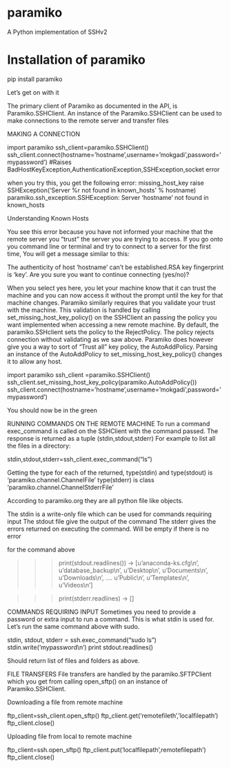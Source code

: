 # paramiko
A Python implementation of SSHv2

# Installation of paramiko
pip install paramiko

Let’s get on with it

The primary client of Paramiko as documented in the API, is Paramiko.SSHClient. An instance of the Paramiko.SSHClient can be used to make connections to the remote server and transfer files

MAKING A CONNECTION

import paramiko
ssh_client=paramiko.SSHClient()
ssh_client.connect(hostname=’hostname’,username=’mokgadi’,password=’mypassword’)
#Raises BadHostKeyException,AuthenticationException,SSHException,socket error

when you try this, you get the following error:
missing_host_key raise SSHException(‘Server %r not found in known_hosts’ % hostname) paramiko.ssh_exception.SSHException: Server ‘hostname’ not found in known_hosts

Understanding Known Hosts

You see this error because you have not informed your machine that the remote server you “trust” the server you are trying to access. If you go onto you command line or terminal and try to connect to a server for the first time, You will get a message similar to this:

The authenticity of host ‘hostname’ can’t be established.RSA key fingerprint is ‘key’. Are you sure you want to continue connecting (yes/no)?

When you select yes here, you let your machine know that it can trust the machine and you can now access it without the prompt until the key for that machine changes.
Paramiko similarly requires that you validate your trust with the machine. This validation is handled by calling set_missing_host_key_policy() on the SSHClient an passing the policy you want implemented when accessing a new remote machine. By default, the paramiko.SSHclient sets the policy to the RejectPolicy. The policy rejects connection without validating as we saw above. Paramiko does however give you a way to sort of “Trust all” key policy, the AutoAddPolicy. Parsing an instance of the AutoAddPolicy to set_missing_host_key_policy() changes it to allow any host.

import paramiko
ssh_client =paramiko.SSHClient()
ssh_client.set_missing_host_key_policy(paramiko.AutoAddPolicy())
ssh_client.connect(hostname=’hostname’,username=’mokgadi’,password=’mypassword’)

You should now be in the green

RUNNING COMMANDS ON THE REMOTE MACHINE
To run a command exec_command is called on the SSHClient with the command passed. The response is returned as a tuple (stdin,stdout,stderr)
For example to list all the files in a directory:

stdin,stdout,stderr=ssh_client.exec_command(“ls”)

Getting the type for each of the returned,
type(stdin) and type(stdout) is ‘paramiko.channel.ChannelFile’
type(stderr) is class ‘paramiko.channel.ChannelStderrFile’

According to paramiko.org they are all python file like objects.

The stdin is a write-only file which can be used for commands requiring input
The stdout file give the output of the command
The stderr gives the errors returned on executing the command. Will be empty if there is no error

for the command above
>>>print(stdout.readlines()) → [u’anaconda-ks.cfg\n’, u’database_backup\n’, u’Desktop\n’, u’Documents\n’, u’Downloads\n’, …. u’Public\n’, u’Templates\n’, u’Videos\n’]

>>>print(stderr.readlines) → []

COMMANDS REQUIRING INPUT
Sometimes you need to provide a password or extra input to run a command. This is what stdin is used for. Let’s run the same command above with sudo.

stdin, stdout, stderr = ssh.exec_command(“sudo ls”)
stdin.write(‘mypassword\n’)
print stdout.readlines()

Should return list of files and folders as above.

FILE TRANSFERS
File transfers are handled by the paramiko.SFTPClient which you get from calling open_sftp() on an instance of Paramiko.SSHClient.

Downloading a file from remote machine

ftp_client=ssh_client.open_sftp()
ftp_client.get(‘remotefileth’,’localfilepath’)
ftp_client.close()

Uploading file from local to remote machine

ftp_client=ssh.open_sftp()
ftp_client.put(‘localfilepath’,remotefilepath’)
ftp_client.close()

